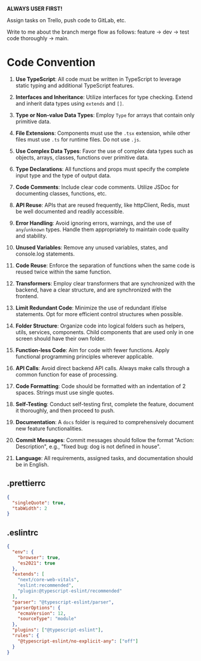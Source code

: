 **ALWAYS USER FIRST!**

Assign tasks on Trello, push code to GitLab, etc.

Write to me about the branch merge flow as follows: feature -> dev -> test code thoroughly -> main.

# Code Convention

1. **Use TypeScript**: All code must be written in TypeScript to leverage static typing and additional TypeScript features.

2. **Interfaces and Inheritance**: Utilize interfaces for type checking. Extend and inherit data types using `extends` and `[]`.

3. **Type or Non-value Data Types**: Employ `Type` for arrays that contain only primitive data.

4. **File Extensions**: Components must use the `.tsx` extension, while other files must use `.ts` for runtime files. Do not use `.js`.

5. **Use Complex Data Types**: Favor the use of complex data types such as objects, arrays, classes, functions over primitive data.

6. **Type Declarations**: All functions and props must specify the complete input type and the type of output data.

7. **Code Comments**: Include clear code comments. Utilize JSDoc for documenting classes, functions, etc.

8. **API Reuse**: APIs that are reused frequently, like httpClient, Redis, must be well documented and readily accessible.

9. **Error Handling**: Avoid ignoring errors, warnings, and the use of `any`/`unknown` types. Handle them appropriately to maintain code quality and stability.

10. **Unused Variables**: Remove any unused variables, states, and console.log statements.

11. **Code Reuse**: Enforce the separation of functions when the same code is reused twice within the same function.

12. **Transformers**: Employ clear transformers that are synchronized with the backend, have a clear structure, and are synchronized with the frontend.

13. **Limit Redundant Code**: Minimize the use of redundant if/else statements. Opt for more efficient control structures when possible.

14. **Folder Structure**: Organize code into logical folders such as helpers, utils, services, components. Child components that are used only in one screen should have their own folder.

15. **Function-less Code**: Aim for code with fewer functions. Apply functional programming principles wherever applicable.

16. **API Calls**: Avoid direct backend API calls. Always make calls through a common function for ease of processing.

17. **Code Formatting**: Code should be formatted with an indentation of 2 spaces. Strings must use single quotes.

18. **Self-Testing**: Conduct self-testing first, complete the feature, document it thoroughly, and then proceed to push.

19. **Documentation**: A `docs` folder is required to comprehensively document new feature functionalities.

20. **Commit Messages**: Commit messages should follow the format "Action: Description", e.g., "fixed bug: dog is not defined in house".

21. **Language**: All requirements, assigned tasks, and documentation should be in English.

## .prettierrc

```json
{
  "singleQuote": true,
  "tabWidth": 2
}
```

## .eslintrc

```json
{
  "env": {
    "browser": true,
    "es2021": true
  },
  "extends": [
    "next/core-web-vitals",
    "eslint:recommended",
    "plugin:@typescript-eslint/recommended"
  ],
  "parser": "@typescript-eslint/parser",
  "parserOptions": {
    "ecmaVersion": 12,
    "sourceType": "module"
  },
  "plugins": ["@typescript-eslint"],
  "rules": {
    "@typescript-eslint/no-explicit-any": ["off"]
  }
}
```